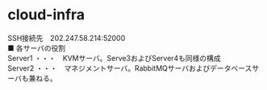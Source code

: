 # cloud-infra <br>
SSH接続先　202.247.58.214:52000
<br>
■ 各サーバの役割 <br>
Server1 ・・・　KVMサーバ。Serve3およびServer4も同様の構成<br>
Server2 ・・・　マネジメントサーバ。RabbitMQサーバおよびデータベースサーバも兼ねる。 <br>
